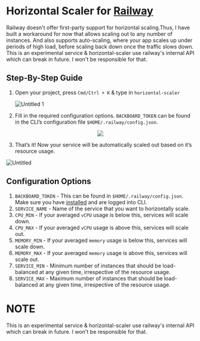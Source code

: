 # Horizontal Scaler for [Railway](https://railway.app)

Railway doesn't offer first-party support for horizontal scaling.Thus, I have built a workaround for now that allows scaling out to any number of instances. And also supports auto-scaling, where your app scales up under periods of high load, before scaling back down once the traffic slows down. This is an experimental service & horizontal-scaler use railway's internal API which can break in future. I won't be responsible for that.

## Step-By-Step Guide

1. Open your project, press `Cmd/Ctrl + K` & type in `horizontal-scaler`
    
    ![Untitled 1](https://user-images.githubusercontent.com/101371689/192355396-36b4a9c4-6e39-4ebd-94a3-817327793cfb.png)


    
2. Fill in the required configuration options. `BACKBOARD_TOKEN` can be found in the CLI’s configuration file `$HOME/.railway/config.json`.
<p align="center">
  <img src="https://cdn.discordapp.com/attachments/1022954795180507258/1022961973543043092/unknown.png">
</p>

3. That’s it! Now your service will be automatically scaled out based on it’s resource usage.

![Untitled](https://user-images.githubusercontent.com/101371689/192355418-59d82d69-ce95-4b09-8ead-1f8d2d48f81b.png)

## Configuration Options

1. `BACKBOARD_TOKEN` - This can be found in `$HOME/.railway/config.json`. Make sure you have [installed](https://docs.railway.app/develop/cli#install) and are logged into CLI.
2. `SERVICE_NAME` - Name of the service that you want to horizontally scale.
3. `CPU_MIN` - If your averaged `vCPU` usage is below this, services will scale down.
4. `CPU_MAX` - If your averaged `vCPU` usage is above this, services will scale out.
5. `MEMORY_MIN` - If your averaged `memory` usage is below this, services will scale down.
6. `MEMORY_MAX` - If your averaged `memory` usage is above this, services will scale out.
7. `SERVICE_MIN` - Minimum number of instances that should be load-balanced at any given time, irrespective of the resource usage.
8. `SERVICE_MAX` - Maximum number of instances that should be load-balanced at any given time, irrespective of the resource usage. 

# NOTE
This is an experimental service & horizontal-scaler use railway's internal API which can break in future. I won't be responsible for that.
